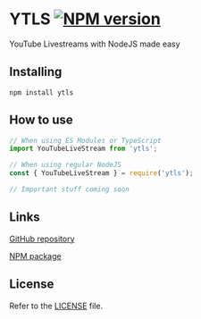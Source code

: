 YTLS [![NPM version](https://img.shields.io/npm/v/ytls.svg?style=flat-square)](https://npmjs.com/package/ytls)
===

YouTube Livestreams with NodeJS made easy

Installing
---

```
npm install ytls
```

How to use
---

```js
// When using ES Modules or TypeScript
import YouTubeLiveStream from 'ytls';

// When using regular NodeJS
const { YouTubeLiveStream } = require('ytls');

// Important stuff coming soon
```

Links
---

[GitHub repository](https://github.com/TheAkio/ytls)

[NPM package](https://npmjs.com/package/ytls)

License
---

Refer to the [LICENSE](LICENSE) file.
